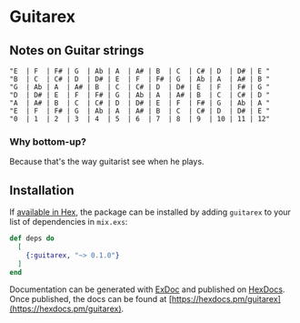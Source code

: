# Guitarex

## Notes on Guitar strings

```
"E  | F  | F# | G  | Ab | A  | A# | B  | C  | C# | D  | D# | E "
"B  | C  | C# | D  | D# | E  | F  | F# | G  | Ab | A  | A# | B "
"G  | Ab | A  | A# | B  | C  | C# | D  | D# | E  | F  | F# | G "
"D  | D# | E  | F  | F# | G  | Ab | A  | A# | B  | C  | C# | D "
"A  | A# | B  | C  | C# | D  | D# | E  | F  | F# | G  | Ab | A "
"E  | F  | F# | G  | Ab | A  | A# | B  | C  | C# | D  | D# | E "
"0  | 1  | 2  | 3  | 4  | 5  | 6  | 7  | 8  | 9  | 10 | 11 | 12"
```

### Why bottom-up?
Because that's the way guitarist see when he plays.

## Installation

If [available in Hex](https://hex.pm/docs/publish), the package can be installed
by adding `guitarex` to your list of dependencies in `mix.exs`:

```elixir
def deps do
  [
    {:guitarex, "~> 0.1.0"}
  ]
end
```

Documentation can be generated with [ExDoc](https://github.com/elixir-lang/ex_doc)
and published on [HexDocs](https://hexdocs.pm). Once published, the docs can
be found at [https://hexdocs.pm/guitarex](https://hexdocs.pm/guitarex).

